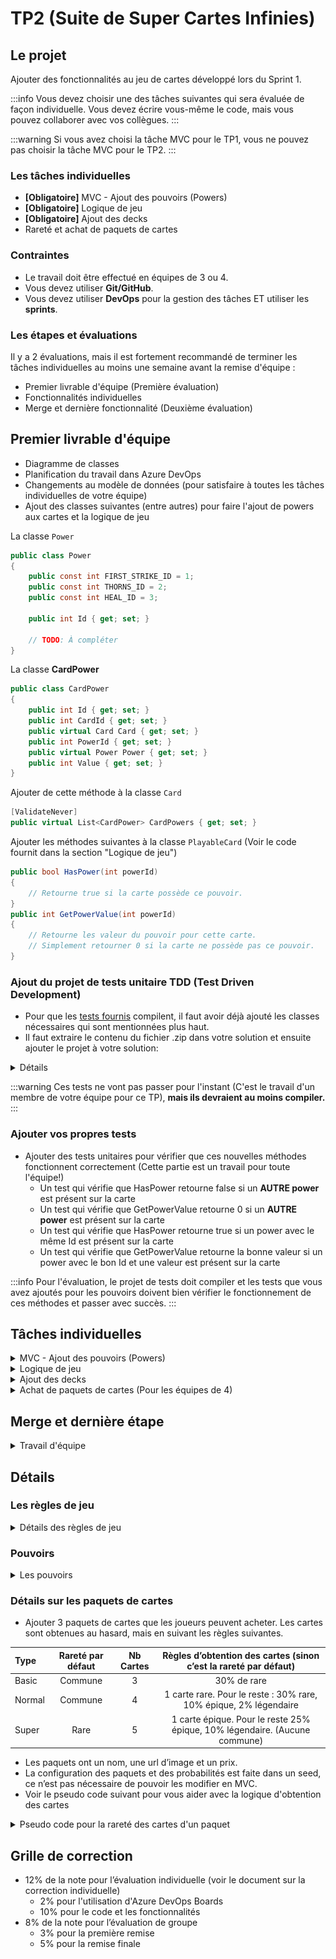 # TP2 (Suite de Super Cartes Infinies)

## Le projet

Ajouter des fonctionnalités au jeu de cartes développé lors du Sprint 1.

:::info
Vous devez choisir une des tâches suivantes qui sera évaluée de façon individuelle. Vous devez écrire vous-même le code, mais vous pouvez collaborer avec vos collègues.
:::

:::warning
Si vous avez choisi la tâche MVC pour le TP1, vous ne pouvez pas choisir la tâche MVC pour le TP2.
:::

### Les tâches individuelles

- **\[Obligatoire\]** MVC - Ajout des pouvoirs (Powers)
- **\[Obligatoire\]** Logique de jeu
- **\[Obligatoire\]** Ajout des decks
- Rareté et achat de paquets de cartes

### Contraintes

- Le travail doit être effectué en équipes de 3 ou 4.
- Vous devez utiliser **Git/GitHub**.
- Vous devez utiliser **DevOps** pour la gestion des tâches ET utiliser les **sprints**.

### Les étapes et évaluations

Il y a 2 évaluations, mais il est fortement recommandé de terminer les tâches individuelles au moins une semaine avant la remise d'équipe :

- Premier livrable d'équipe (Première évaluation)
- Fonctionnalités individuelles
- Merge et dernière fonctionnalité (Deuxième évaluation)

## Premier livrable d'équipe

- Diagramme de classes
- Planification du travail dans Azure DevOps
- Changements au modèle de données (pour satisfaire à toutes les tâches individuelles de votre équipe)
- Ajout des classes suivantes (entre autres) pour faire l'ajout de powers aux cartes et la logique de jeu

La classe `Power`

```csharp
public class Power
{
    public const int FIRST_STRIKE_ID = 1;
    public const int THORNS_ID = 2;
    public const int HEAL_ID = 3;

    public int Id { get; set; }

    // TODO: À compléter
}
```

La classe **CardPower**

```csharp
public class CardPower
{
    public int Id { get; set; }
    public int CardId { get; set; }
    public virtual Card Card { get; set; }
    public int PowerId { get; set; }
    public virtual Power Power { get; set; }
    public int Value { get; set; }
}
```

Ajouter de cette méthode à la classe `Card`

```csharp
[ValidateNever]
public virtual List<CardPower> CardPowers { get; set; }
```

Ajouter les méthodes suivantes à la classe `PlayableCard` (Voir le code fournit dans la section "Logique de jeu")

```csharp
public bool HasPower(int powerId)
{
    // Retourne true si la carte possède ce pouvoir.
}
public int GetPowerValue(int powerId)
{
    // Retourne les valeur du pouvoir pour cette carte.
    // Simplement retourner 0 si la carte ne possède pas ce pouvoir.
}
```

### Ajout du projet de tests unitaire TDD (Test Driven Development)

- Pour que les [tests fournis](https://cegepedouardmontpetit.sharepoint.com/:u:/s/CMT420InformatiqueComitesCours-5W5/ETZ9RkBd_XxLulRU65bykOgBoy1J2h18KbqpFUgoup1J2w?e=IKFuWa) compilent, il faut avoir déjà ajouté les classes nécessaires qui sont mentionnées plus haut.
- Il faut extraire le contenu du fichier .zip dans votre solution et ensuite ajouter le projet à votre solution:

<details>
    <summary>Détails</summary>
    
    ![alt text](image-3.png)
</details>

:::warning
Ces tests ne vont pas passer pour l'instant (C'est le travail d'un membre de votre équipe pour ce TP), **mais ils devraient au moins compiler.**
:::

### Ajouter vos propres tests

- Ajouter des tests unitaires pour vérifier que ces nouvelles méthodes fonctionnent correctement (Cette partie est un travail pour toute l'équipe!)
  - Un test qui vérifie que HasPower retourne false si un **AUTRE power** est présent sur la carte
  - Un test qui vérifie que GetPowerValue retourne 0 si un **AUTRE power** est présent sur la carte
  - Un test qui vérifie que HasPower retourne true si un power avec le même Id est présent sur la carte
  - Un test qui vérifie que GetPowerValue retourne la bonne valeur si un power avec le bon Id et une valeur est présent sur la carte

:::info
Pour l'évaluation, le projet de tests doit compiler et les tests que vous avez ajoutés pour les pouvoirs doivent bien vérifier le fonctionnement de ces méthodes et passer avec succès.
:::

## Tâches individuelles

<details>
    <summary>MVC - Ajout des pouvoirs (Powers)</summary>

**Partie .Net:** - Les cartes peuvent avoir un certains nombres de pouvoirs. - Un pouvoir a un nom, une description et un icône. - Quand une carte possède un pouvoir, il peut y avoir une valeur entière en plus de la relation (Voir les pouvoirs dans les [règles de jeu](#les-règles-de-jeu)) - Utiliser les Ids de pouvoirs de la classe Power dans votre seed (Comme **HEAL_ID**) - Pouvoir associer les pouvoirs aux cartes dans le menu **Edit** (MVC) - Voir la liste des pouvoirs d'une carte et pouvoir les retirer un à un - Pouvoir ajouter un nouveau pouvoir avec une valeur entière - Afficher les pouvoirs (nom et valeur) des cartes dans l'index de cartes dans une nouvelle colonne - Ajouter les pouvoirs dans le seed. Chaque pouvoir doit être sur au moins une des cartes que le joueur possède par défaut.

**Partie Angular:** - Voir les pouvoirs avec leur valeur sur les cartes sur le client, dans tous les endroits (Mes cartes, magasin, pendant une partie, etc) - Animer les pouvoirs en cliquant sur une carte dans Mes Cartes (Afficher l'icône du pouvoir sur la carte pendant 2 secondes) - Afficher les pouvoirs un après l'autre si il y en a plusieurs - Note: On fait ça pour tester les animations et être prêt à les afficher pendant un match

</details>

<details>
    <summary>Logique de jeu</summary>
    - Faire passer les tests de TDD (Voir les [règles de jeu](#les-règles-de-jeu))

L'event **PlayCardEvent**

```csharp
public class PlayCardEvent : MatchEvent
{
    // TODO: Ajouter tout ce qui manque
    public PlayCardEvent(MatchPlayerData currentPlayerData, int playableCardId)
    {
    }
}
```

    - IMPORTANT: Il faut ajouter un pouvoir de votre choix. Si vous n'êtes pas certain ou si vous manquez d'inspiration, demandez à votre enseignant!
    - Il faut écrire des tests pour **le pouvoir au choix** et ils doivent également passer avec succès
    - IMPORTANT: En écrivant la logique de jeu, il faut utiliser des MatchEvents. Ces MatchsEvents vont être utilisés pour rejouer les changements sur le client.
    - Il faut donc au moint un MatchEvent pour **chaque pouvoir**, mais également un lorsqu'une carte **attaque, reçoit des dégâts ou meurt**.
    - Conseil: Ajoutez également un **CardActivationEvent**, ce sera un bon endroit pour gérer le combat et vérifier les pouvoirs d'une carte et les déclencher
    - Conseil: Utilisez les méthodes **HasPower** et **GetPowerValue** que vous avez ajouté à PlayableCard pour écrire la logique de jeu.

    <!-- :::warning
    La gestion des événements sur le client est la responsabilité de toute l'équipe une fois que les parties individuelles ont été regroupées
    ::: -->

    - Le diagramme suivant donne une façon de faire pour gérer les events lors d'un combat. Le CardActivationEvent est un bon event pour inclure la logique de plusieurs pouvoirs, comme Heal. - Dans le diagramme, on peut voir que les CardDamageEvent des attaques sont directement sous l'event CardActivationEvent. Si vous préférez ajouter un AttackEvent qui s'occupe de gérer les dégâts d'attaque que se font les deux cartes, c'est une bonne idée.

    |![Alt text](/img/tps/tp2/image.png)|
    |-|

    |![alt text](image-4.png)|
    |-|

</details>

<details>
    <summary>Ajout des decks</summary>
    - Un deck a un nom en plus de contenir des cartes (les cartes qu'un joueur possède)
    - Lors du register, un deck qui se nomme "Depart" est créé automatiquement avec toutes les cartes du joueur. (C'est le deck courant du joueur)
    - Une même carte peut faire partie de plusieurs decks. (Les decks sont indépendants les uns des autres)
    - Si j'ai une copie (1 entrée OwnedCard) pour une carte, je peux la mettre au maximum une fois dans un deck. Si j'en ai N, je peux en ajouter N.
        - Donc quand j'ajoute une carte à un deck, je dois proposer à l'usager **SES** cartes qui ne sont **PAS** déjà dans **CE** deck.
    - Configuration MVC:
        - Nombre max de decks
        - Nombre max de cartes dans un deck
    - Client:
        - Afficher la liste des decks d'un joueur dans une section "Mes Decks"
        - Pouvoir créer un nouveau deck avec un nom au choix (en respectant la limite de decks de la configuration)
        - Pouvoir effacer un deck, si ce n'est pas le deck courant (On n'efface jamais de owned cards ou cards!)
        - Pouvoir ajouter et retirer une carte à un deck existant (en respectant la limite de carte de la configuration)
            - Assurez-vous de trier les cartes du joueur pour faciliter la sélection
        - Pouvoir rendre un deck courant
        - Doit etre impossible d'effacer le deck courant (vérification serveur)
    - Le code serveur doit être mis dans un service que vous devez créer.
    - Ajouter des tests unitaires pour le nouveaux service. Avec au minimum les tests suivants:
        - Tester la création d'un Deck
        - Tester la suppression d'un Deck
        - Tester l'**impossibilité** d'effacer un Deck qui n'est PAS au Player
        - Tester l'ajout d'une carte à un Deck (et l'impossibilité si la carte ET le Deck ne sont pas au Player)
        - Tester le retrait d'une carte d'un Deck (et l'impossibilité si le Deck n'est pas au Player)
    - Seul les cartes du Deck courant sont disponibles lors d’une partie. (Ce sont les cartes qui vont remplir le CardsPile du match pour ce joueur)
        - Changer le démarrage d'un Match pour utiliser les cartes du deck courrant

</details>

<details>
    <summary>Achat de paquets de cartes (Pour les équipes de 4)</summary>
    
    **Résumé:** Les joueurs peuvent acheter des paquets de cartes (Pack) avec une monnaie virtuelle dans le jeu.
    - Ajouter une rareté aux cartes. Il doit y avoir 4 niveaux: (Utilisé un enum)
        - Commune (Gris)
        - Rare (Vert)
        - Épique (Mauve)
        - Légendaire (Orange)
    - Ajouter la possibilité de voir et changer la rareté d’une carte en MVC.
    - Modifier le seed des cartes avec au moins 2 cartes pour chaque rareté.
    - Sur le client, il faut afficher un code de couleur sur les cartes pour pouvoir voir leur rareté. Une option simple c’est de modifier la couleur de fond du titre.
    - Tâche MVC de configuration de la monnaie virtuelle:
        - Reçue à la création du compte
        - Reçue après une victoire
        - Reçue après une défaite (plus petit montant)
    - Sur le serveur
        - Modifier l'event EndMatchEvent pour qu'il modifie la quantité de monnaie des deux joueurs (le gagnant et le perdant)
        - EndMatchEvent devrait également avoir 2 nouvelles propriétés (MoneyReceivedByWinner et MoneyReceivedByLoser ) pour que le client sache combien d'arent son joueur a reçu
    - Sur le client
        - Afficher la monnaie virtuelle du joueur dans la barre de menu au haut de l'écran.
        - Modifier applyEvent dans MatchService pour traiter la nouvelle information à propos de l'argent reçu par EndMatchEvent. (N'oubliez pas que currentPlayerId vous permet de savoir si le joueur est le gagnant ou le perdant)
        - Afficher la monnaie gagné dans le menu de victoire/défaite.
        - Afficher les différents paquets que le joueur peut acheter. 
        - Afficher l'ouverture de paquet sur le client avec un dialogue (qui affiche les cartes reçues)
    - Voir la [section sur les paquets de cartes](#détails-sur-les-paquets-de-cartes)
    - Le code serveur doit être mis dans un service que vous devez créer.
    - Ajouter des tests unitaires pour le nouveau service. Avec au minimum les tests suivants:
        - Vérifier que lorsque j'achète un paquet, je reçois le bon nombre de cartes et dépense la bonne quantité d'argent
        - Vérifier que je ne peux pas acheter un paquet si je n'ai pas assez d'argent
        - Vérifier que les cartes obtenus par le deck **le plus cher** ne sont **PAS communes** et qu'**au moins une carte** est épique.
        :::warning
        C'est assez complexe de tester la rareté des cartes, car il y a un élément aléatoire. On va voir dans une séance future l'utilisation de Mocks pour ce genre de cas. Pour l'instant, ce n'est pas nécessaire de tester la rareté des cartes obtenus aléatoirement.
        :::

</details>

## Merge et dernière étape

<details>
    <summary>Travail d'équipe</summary>

- Compléter les tâches individuelles au moins une semaine avant la remise
- Faire les merge vers votre branche commune

  :::warning
  N'oubliez pas de commencer par faire un merge de la branche commune vers votre branche individuelle pour régler les conflits!
  :::

- Il faut ajouter une méthode PlayCard dans MatchService, qui va générer un PlayCardEvent.
- Il faut ajouter une action PlayCard sur le Hub. Cette méthode va appeler PlayCard du MatchService et faire un ApplyEvents, comme les autres actions du Hub.
- Ajoutez la gestion des évènements sur le client dans MatchService.
  - Il faut déplacer les cartes vers le BattleField lorsqu'elles sont jouées
  - Les déplacer vers le Graveyard lorsqu'elles meurent
  - Faire bouger une carte lorsqu'elle est activée (faire un mouvement qui montre qu'elle est activée)
  - Afficher l'icône des pouvoirs sur la carte lorsqu'ils sont activés (pour environ 1 seconde)
  - Mettre à jour le health des cartes lorsqu'il change
  - Mettre à jour le health des joueurs lorsqu'il change
- Ajouter votre pouvoir au choix au seed et l'ajouter sur au moins une carte que le joueur possède par défaut
- Vous allez probablement avoir un problème avec l'ordre de vos cartes sur le BattleField. Voici de l'aide pour vous aider à le comprendre et le régler: [Ordre des éléments d'une liste avec EF](/info/DataOrder)

</details>

## Détails

### Les règles de jeu

<details>
    <summary>Détails des règles de jeu</summary>

- Mélanger les cartes dans le CardsPile avant de démarrer une partie pour ne pas toujours commencer avec les mêmes cartes.
- On peut jouer plusieurs cartes par tour, selon leur coût en « Mana ».
  - Chaque carte à un coût en Mana différent.
  - Pendant son tour, un joueur peut jouer une carte si il a assez de mana. On réduit ensuite son mana du coût de la carte.
  - Lorsque le Mana n’est pas utilisé, il est conservé pour le tour d’après.
  - Lorsqu'un joueur clique sur terminer, les cartes qui sont déjà en jeu doivent être "activé" une après l'autre pour faire un combat.
- Lorsqu'une carte est joué, elle se place à la droite des cartes déjà en jeu.
- Chaque carte a donc son "index", celle qui est le plus à gauche à l'index 0, la 2e l'index 1, etc.
- Lorsqu'une carte est activé et qu'il y a une carte devant elle (l'adversaire a une carte avec le même index), les deux cartes se donnent des dégâts.
  - Chaque carte perd du health égal à l'attaque de la carte en face d'elle
- Lorsqu'une carte est activé et qu'il n'y a pas de carte devant elle, elle blesse l'adversaire. Le Player adverse perd du health de la valeur de l'attaque.
- Les pouvoirs des cartes affectent les combats
- Lorsque les cartes sont activées, il faut commencer par la dernière qui a été joué et terminer avec celle qui est en jeu depuis le plus longtemps. On active donc les cartes de droite à gauche. Ce qui veut également dire que l'on commence par la carte avec l'index le plus élevé et que l'on termine avec l'index 0.

  :::warning
  Pour l'activation des cartes, c'est plus facile d'utiliser une boucle **for**. Comme c'est possible qu'une carte meurt, la liste de cartes du BattleField risque d'être modifié et on ne peut pas modifier la liste pendant une itération avec un **foreach**.
  :::

</details>

### Pouvoirs

<details>
    <summary>Les pouvoirs</summary>

- Il y a 3 pouvoirs (Power) que vous devez ajouter et vous devez en **ajouter 1 autre à votre choix**.

  - **First Strike** permet à une carte d’attaquer en « premier » et de ne pas recevoir de dégât **si elle tue la carte** de l’adversaire. (Fonctionne uniquement à l’attaque, pas à la défense)
  - **Thorns X** lorsqu’une carte défend, elle inflige X de dégâts AVANT de recevoir des dégâts. Si l’attaquant est tué par ces dégâts, l’attaque s’arrête et le défenseur ne reçoit pas de dégâts.
  - **Heal X** soigne les cartes alliées de X incluant elle-même AVANT d’attaquer (mais les cartes ne peuvent pas avoir plus de health qu’au départ.)

  :::warning
  Pour l’instant, les pouvoirs proposés ne nécessitent pas de garder un « état » et c’est conseillé de **choisir un pouvoir sans état pour le TP2**. Un exemple de pouvoir avec état, c’est « Stun » qui ajoute l'état « Stunned » à une carte. Nous allons ajouter des pouvoir avec état au TP3.
  :::

  :::tip
  FirstStrikeEvent peut très bien être un évènement qui sert uniquement à afficher sur le client que le pouvoir a eu un effet pendant l'exécution de la logique du combat. (Pour que le joueur puisse comprendre pourquoi l'attaquant n'a pas reçu de dégât). C'est tout à fait correct si il ne contient aucun sous évènement. - Thorns doit contenir un sous event CardDamageEvent - Heal doit contenir un sous event HealCardEvent
  :::

</details>

### Détails sur les paquets de cartes

- Ajouter 3 paquets de cartes que les joueurs peuvent acheter. Les cartes sont obtenues au hasard, mais en suivant les règles suivantes.

| Type   | Rareté par défaut | Nb Cartes |      Règles d’obtention des cartes (sinon c’est la rareté par défaut)      |
| :----- | :---------------: | :-------: | :------------------------------------------------------------------------: |
| Basic  |      Commune      |     3     |                                30% de rare                                 |
| Normal |      Commune      |     4     |     1 carte rare. Pour le reste : 30% rare, 10% épique, 2% légendaire      |
| Super  |       Rare        |     5     | 1 carte épique. Pour le reste 25% épique, 10% légendaire. (Aucune commune) |

- Les paquets ont un nom, une url d’image et un prix.
- La configuration des paquets et des probabilités est faite dans un seed, ce n’est pas nécessaire de pouvoir les modifier en MVC.
- Voir le pseudo code suivant pour vous aider avec la logique d'obtention des cartes

<details>
<summary>Pseudo code pour la rareté des cartes d'un paquet</summary>

```
// Une Probability possède : une value décimale (entre 0 et 1), une "rarity" et un "baseQty"

// Faire une liste de rareté de carte à obtenir
List<Rarity> GenerateRarities(int nbCards, int defaultRarity, List<Probability> probabilities)
    rarities = new List<Rarity>

    // Ajouter la quantité de base pour chaque probability à la liste
    foreach(probability of probabilities)
        for probability.baseQty
            add probability.rarity to rarities

    // Continuer de remplir la liste jusqu'à atteindre la quantité voulue
    while(rarities.Count < nbCards)
        rarity = GetRandomRarity(probabilites)

        if(rarity == null)
            add defaultRarity to rarities
        else
            add rarity to rarities

    return rarities

// Cette méthode permet d'obtenir une rareté au hasard
Rarity? GetRandomRarity(List<Probability> probabilities)
X = Random Number Between 0 and 1

    for each rarity of probabilities:
        if probability.value < X:
            return probability.rarity
        else:
            X -= probability.value

    return null

```

Une fois que l’on a une liste de rareté, on peut prendre une carte au hasard avec chacune des raretés pour faire notre paquet. Les doublons sont permis.

</details>

## Grille de correction

- 12% de la note pour l’évaluation individuelle (voir le document sur la correction individuelle)
  - 2% pour l'utilisation d'Azure DevOps Boards
  - 10% pour le code et les fonctionnalités
- 8% de la note pour l’évaluation de groupe
  - 3% pour la première remise
  - 5% pour la remise finale
